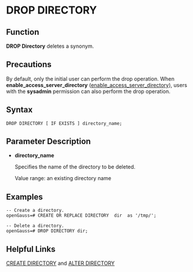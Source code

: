 # DROP DIRECTORY<a name="EN-US_TOPIC_0289900633"></a>

## Function<a name="en-us_topic_0283137028_en-us_topic_0237122136_en-us_topic_0059779050_s7810bb02b5b247fd92d22d7e328c870f"></a>

**DROP Directory**  deletes a synonym.

## Precautions<a name="en-us_topic_0283137028_en-us_topic_0237122136_en-us_topic_0059779050_sd775e695334845048410c46ecc8adaea"></a>

By default, only the initial user can perform the drop operation. When  **enable\_access\_server\_directory**  \([enable\_access\_server\_directory](en-us_topic_0289900107.md#en-us_topic_0283136929_en-us_topic_0237124747_section4279164545515)\), users with the  **sysadmin**  permission can also perform the drop operation.

## Syntax<a name="en-us_topic_0283137028_en-us_topic_0237122136_en-us_topic_0059779050_s6d36dd755c5a47d086e5b767a88f208b"></a>

```
DROP DIRECTORY [ IF EXISTS ] directory_name;
```

## Parameter Description<a name="en-us_topic_0283137028_en-us_topic_0237122136_section1185722174518"></a>

-   **directory\_name**

    Specifies the name of the directory to be deleted.

    Value range: an existing directory name


## Examples<a name="en-us_topic_0283137028_en-us_topic_0237122136_section54683394512"></a>

```
-- Create a directory.
openGauss=# CREATE OR REPLACE DIRECTORY  dir  as '/tmp/';

-- Delete a directory.
openGauss=# DROP DIRECTORY dir;
```

## Helpful Links<a name="en-us_topic_0283137028_en-us_topic_0237122136_section14134121715454"></a>

[CREATE DIRECTORY](create-directory.md)  and  [ALTER DIRECTORY](alter-directory.md)

